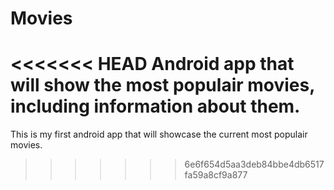 # Movies
<<<<<<< HEAD
Android app that will show the most populair movies, including information about them.
=======
This is my first android app that will showcase the current most populair movies.
>>>>>>> 6e6f654d5aa3deb84bbe4db6517fa59a8cf9a877
